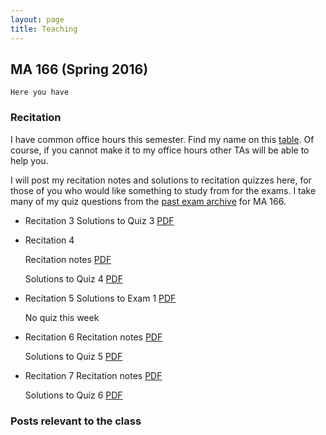 ```yaml
---
layout: page
title: Teaching
---
```


## MA 166 (Spring 2016)
~~~~Announcements
Here you have
~~~~

### Recitation

I have common office hours this semester. Find my name on this
[table][office-hours]. Of course, if you cannot make it to my office hours
other TAs will be able to help you.

I will post my recitation notes and solutions to recitation quizzes here,
for those of you who would like something to study from for the exams. I
take many of my quiz questions from the [past exam archive][past-exams] for
MA 166.

* Recitation 3
    Solutions to Quiz 3 [PDF](/files/teaching/MA166-Quiz-3-Sols.pdf)

* Recitation 4

    Recitation notes [PDF](/files/teaching/MA166-HW-Solutions-8-10.pdf)

    Solutions to Quiz 4 [PDF](/files/teaching/MA166-Quiz-4-Sols.pdf)

* Recitation 5
    Solutions to Exam 1 [PDF](/files/teaching/MA166-Exam-1-Sols.pdf)

    No quiz this week

* Recitation 6
    Recitation notes [PDF](/files/teaching/MA166-Recitation-6.pdf)

    Solutions to Quiz 5 [PDF](/files/teaching/MA166-Quiz-5-Sols.pdf)

* Recitation 7
    Recitation notes [PDF](files/teaching/MA166-Recitation-7.pdf)

    Solutions to Quiz 6 [PDF](files/teaching/MA166-Quiz-6-Sols.pdf)

### Posts relevant to the class

[office-hours]: http://www.math.purdue.edu/academic/officehours
[past-exams]: http://www.math.purdue.edu/academic/courses/oldexams?course=MA16600
